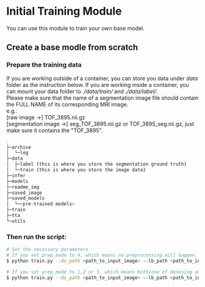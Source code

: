 # **Initial Training Module**
You can use this module to train your own base model.
## **Create a base modle from scratch**
### Prepare the training data
If you are working outside of a container, you can store you data under *data* folder as the instruction below. If you are working inside a container, you can mount your data folder to *./data/train/* and  *./data/label/*.\
Please make sure that the name of a segmentation image file should contain the FULL NAME of its corresponding MRI image. \
e.g.:\
[raw image ->] TOF_3895.nii.gz\
[segmentation image ->] seg_TOF_3895.nii.gz or TOF_3895_seg.nii.gz, just make sure it contains the "TOF_3895".


```bash
.
├─archive
│  └─log
├─data
│  ├─label (this is where you store the segmentation ground truth)
│  └─train (this is where you store the image data)
├─infer
├─models
├─readme_img
├─saved_image
├─saved_models
│  └─<pre-trained models>
├─train
├─tta
└─utils
```

### Then run the script:
```bash
# Set the necessary parameters
# If you set prep_mode to 4, which means no preprocessing will happen, then you don't have to set a path to store the preprocessed images
$ python train.py --ds_path <path_to_input_image> --lb_path <path_to_input_label> --prep_mode 4 --ep 5000 --lr 1e-3 --outmo <path_to_output_model + model_name>

# If you set prep_mode to 1,2 or 3, which means both/one of denosing and N4 bias field correction will happen, then you have to set a path to store the preprocessed images
$ python train.py --ds_path <path_to_input_image> --lb_path <path_to_input_label> --prep_mode 1 --ps_path <path_to_preprocessed_image> --ep 5000 --lr 1e-3 --outmo <path_to_output_model + model_name>

```
